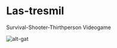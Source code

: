# Las-tresmil
Survival-Shooter-Thirthperson Videogame

![alt-gat](https://image.ibb.co/iJjUMS/First.png)

